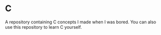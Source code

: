 # C
A repository containing C concepts I made when I was bored. You can also use this repository to learn C yourself.

